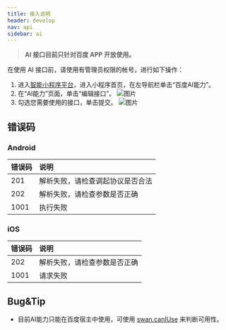 ```yaml
---
title: 接入说明
header: develop
nav: api
sidebar: ai
---
```


> **AI 接口目前只针对百度 APP 开放使用。**

在使用 AI 接口前，请使用有管理员权限的帐号，进行如下操作：


1. 进入<a href="https://smartprogram.baidu.com/mappconsole/main/apps">智能小程序平台</a>，进入小程序首页，在左导航栏单击“百度AI能力”。
2. 在“AI能力”页面，单击“编辑接口”。
![图片](../../../../img/api/ai/ai01.png)
3. 勾选您需要使用的接口，单击提交。
![图片](https://b.bdstatic.com/searchbox/icms/searchbox/img/ai2020.png)


 ## 错误码



###  Android

|错误码|说明|
|:--|:--|
|201|解析失败，请检查调起协议是否合法|
|202|解析失败，请检查参数是否正确|
|1001|执行失败|

###  iOS

|错误码|说明|
|:--|:--|
|202|解析失败，请检查参数是否正确 |
|1001|请求失败|

## Bug&Tip
* 目前AI能力只能在百度宿主中使用，可使用 [swan.canIUse](https://smartprogram.baidu.com/docs/develop/api/device_sys/swan-canIUse/) 来判断可用性。
